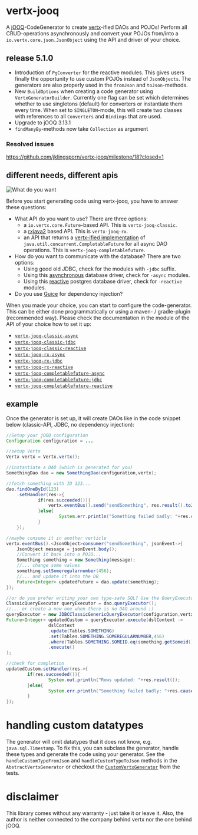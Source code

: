 # vertx-jooq
A [jOOQ](http://www.jooq.org/)-CodeGenerator to create [vertx](http://vertx.io/)-ified DAOs and POJOs!
Perform all CRUD-operations asynchronously and convert your POJOs from/into a `io.vertx.core.json.JsonObject` using the API and
driver of your choice.

## release 5.1.0
- Introduction of `PgConverter` for the reactive modules. This gives users finally the opportunity to use custom POJOs 
instead of `JsonObjects`. The generators are also properly used in the `fromJson` and `toJson`-methods.
- New `BuildOptions` when creating a code generator using `VertxGeneratorBuilder`. Currently one flag 
can be set which determines whether to use singletons (default) for converters or 
instantiate them every time. When set to `SINGLETON`-mode, this will create two classes 
with references to all `Converters` and `Bindings` that are used.
- Upgrade to jOOQ 3.13.1
- `findManyBy`-methods now take `Collection` as argument
### Resolved issues
https://github.com/jklingsporn/vertx-jooq/milestone/18?closed=1

## different needs, different apis
![What do you want](https://media.giphy.com/media/E87jjnSCANThe/giphy.gif)

Before you start generating code using vertx-jooq, you have to answer these questions:
- What API do you want to use? There are three options:
  - a `io.vertx.core.Future`-based API. This is `vertx-jooq-classic`.
  - a [rxjava2](https://github.com/ReactiveX/RxJava) based API. This is `vertx-jooq-rx`.
  - an API that returns a [vertx-ified implementation](https://github.com/cescoffier/vertx-completable-future)
  of `java.util.concurrent.CompletableFuture` for all async DAO operations. This is `vertx-jooq-completablefuture`.
- How do you want to communicate with the database? There are two options:
  - Using good old JDBC, check for the modules with `-jdbc` suffix.
  - Using this [asynchronous](https://github.com/jasync-sql/jasync-sql) database driver, check for `-async` modules.
  - Using this [reactive](https://github.com/reactiverse/reactive-pg-client) postgres database driver, check for `-reactive` modules.
- Do you use [Guice](https://github.com/google/guice) for dependency injection?

When you made your choice, you can start to configure the code-generator. This can be either done programmatically or
 using a maven- / gradle-plugin (recommended way). Please check the documentation in the module of the API of your choice how to set it up:

- [`vertx-jooq-classic-async`](vertx-jooq-classic-async)
- [`vertx-jooq-classic-jdbc`](vertx-jooq-classic-jdbc)
- [`vertx-jooq-classic-reactive`](vertx-jooq-classic-reactive)
- [`vertx-jooq-rx-async`](vertx-jooq-rx-async)
- [`vertx-jooq-rx-jdbc`](vertx-jooq-rx-jdbc)
- [`vertx-jooq-rx-reactive`](vertx-jooq-rx-reactive)
- [`vertx-jooq-completablefuture-async`](vertx-jooq-completablefuture-async)
- [`vertx-jooq-completablefuture-jdbc`](vertx-jooq-completablefuture-jdbc)
- [`vertx-jooq-completablefuture-reactive`](vertx-jooq-completablefuture-reactive)


## example
Once the generator is set up, it will create DAOs like in the code snippet below (classic-API, JDBC, no dependency injection):
```java
//Setup your jOOQ configuration
Configuration configuration = ...

//setup Vertx
Vertx vertx = Vertx.vertx();

//instantiate a DAO (which is generated for you)
SomethingDao dao = new SomethingDao(configuration,vertx);

//fetch something with ID 123...
dao.findOneById(123)
    .setHandler(res->{
    		if(res.succeeded()){
        		vertx.eventBus().send("sendSomething", res.result().toJson())
    		}else{
    				System.err.println("Something failed badly: "+res.cause().getMessage());
    		}
    });

//maybe consume it in another verticle
vertx.eventBus().<JsonObject>consumer("sendSomething", jsonEvent->{
    JsonObject message = jsonEvent.body();
    //Convert it back into a POJO...
    Something something = new Something(message);
    //... change some values
    something.setSomeregularnumber(456);
    //... and update it into the DB
    Future<Integer> updatedFuture = dao.update(something);
});

//or do you prefer writing your own type-safe SQL? Use the QueryExecutor from the DAO...
ClassicQueryExecutor queryExecutor = dao.queryExecutor();
//... or create a new one when there is no DAO around :)
queryExecutor = new JDBCClassicGenericQueryExecutor(configuration,vertx);
Future<Integer> updatedCustom = queryExecutor.execute(dslContext ->
				dslContext
				.update(Tables.SOMETHING)
				.set(Tables.SOMETHING.SOMEREGULARNUMBER,456)
				.where(Tables.SOMETHING.SOMEID.eq(something.getSomeid()))
				.execute()
);

//check for completion
updatedCustom.setHandler(res->{
		if(res.succeeded()){
				System.out.println("Rows updated: "+res.result());
		}else{
				System.err.println("Something failed badly: "+res.cause().getMessage());
		}
});
```

# handling custom datatypes
The generator will omit datatypes that it does not know, e.g. `java.sql.Timestamp`. To fix this, you can subclass the generator, handle these types and generate the code using your generator.
 See the `handleCustomTypeFromJson` and `handleCustomTypeToJson` methods in the `AbstractVertxGenerator` or checkout the [`CustomVertxGenerator`](vertx-jooq-generate/src/test/java/io/github/jklingsporn/vertx/jooq/generate/custom)
 from the tests.

# disclaimer
This library comes without any warranty - just take it or leave it. Also, the author is neither connected to the
company behind vertx nor the one behind jOOQ.
